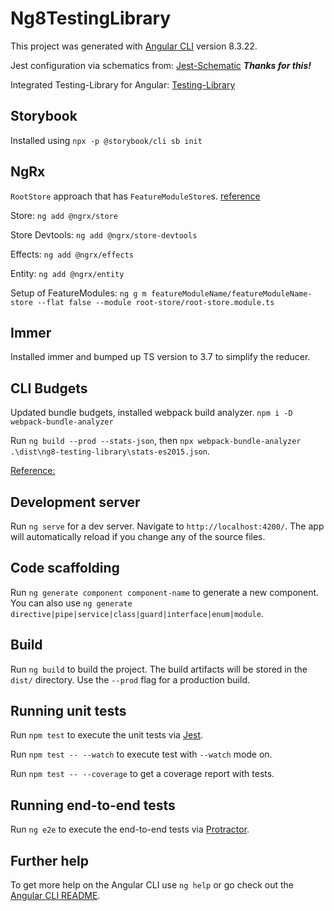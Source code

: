 # Ng8TestingLibrary

This project was generated with [Angular CLI](https://github.com/angular/angular-cli) version 8.3.22.

Jest configuration via schematics from: [Jest-Schematic](https://github.com/briebug/jest-schematic) ***Thanks for this!***

Integrated Testing-Library for Angular: [Testing-Library](https://testing-library.com/)

## Storybook

Installed using `npx -p @storybook/cli sb init`

## NgRx

`RootStore` approach that has `FeatureModuleStore`s. [reference](https://wesleygrimes.com/angular/2018/05/30/ngrx-best-practices-for-enterprise-angular-applications.html)

Store: `ng add @ngrx/store`

Store Devtools: `ng add @ngrx/store-devtools`

Effects: `ng add @ngrx/effects`

Entity: `ng add @ngrx/entity`

Setup of FeatureModules: `ng g m featureModuleName/featureModuleName-store --flat false --module root-store/root-store.module.ts`

## Immer

Installed immer and bumped up TS version to 3.7 to simplify the reducer.

## CLI Budgets

Updated bundle budgets, installed webpack build analyzer. `npm i -D webpack-bundle-analyzer`

Run `ng build --prod --stats-json`, then `npx webpack-bundle-analyzer .\dist\ng8-testing-library\stats-es2015.json`.

[Reference:](https://medium.com/dailyjs/how-did-angular-cli-budgets-save-my-day-and-how-they-can-save-yours-300d534aae7a)

## Development server

Run `ng serve` for a dev server. Navigate to `http://localhost:4200/`. The app will automatically reload if you change any of the source files.

## Code scaffolding

Run `ng generate component component-name` to generate a new component. You can also use `ng generate directive|pipe|service|class|guard|interface|enum|module`.

## Build

Run `ng build` to build the project. The build artifacts will be stored in the `dist/` directory. Use the `--prod` flag for a production build.

## Running unit tests

Run `npm test` to execute the unit tests via [Jest](https://jestjs.io/).

Run `npm test -- --watch` to execute test with `--watch` mode on.

Run `npm test -- --coverage` to get a coverage report with tests.

## Running end-to-end tests

Run `ng e2e` to execute the end-to-end tests via [Protractor](http://www.protractortest.org/).

## Further help

To get more help on the Angular CLI use `ng help` or go check out the [Angular CLI README](https://github.com/angular/angular-cli/blob/master/README.md).
